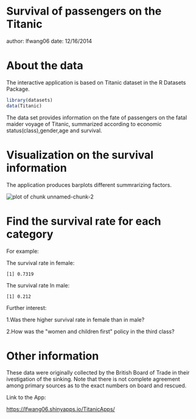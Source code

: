 Survival of passengers on the Titanic
========================================================
author: lfwang06
date: 12/16/2014

About the data
========================================================

The interactive application is based on Titanic dataset in the R Datasets Package.

```r
library(datasets)
data(Titanic)
```
The data set provides information on the fate of passengers on the fatal maider voyage of Titanic, summarized according to economic status(class),gender,age and survival.

Visualization on the survival information
========================================================

The application produces barplots different summrarizing factors.

![plot of chunk unnamed-chunk-2](titanic-figure/unnamed-chunk-2.png) 

Find the survival rate for each category
========================================================

For example:

The survival rate in female:


```
[1] 0.7319
```

The survival rate ln male:


```
[1] 0.212
```

Further interest:

1.Was there higher survival rate in female than in male?

2.How was the "women and children first" policy in the third class?

Other information
========================================================

These data were originally collected by the British Board of Trade in their ivestigation of the sinking. Note that there is not complete agreement among primary sources as to the exact numbers on board and rescued. 

Link to the App:

https://lfwang06.shinyapps.io/TitanicApps/

